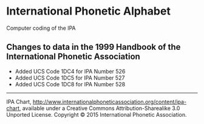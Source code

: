 # International Phonetic Alphabet
Computer coding of the IPA
## Changes to data in the 1999 Handbook of the International Phonetic Association
* Added UCS Code 1DC4 for IPA Number 526
* Added UCS Code 1DC5 for IPA Number 527
* Added UCS Code 1DC8 for IPA Number 528

---
IPA Chart, http://www.internationalphoneticassociation.org/content/ipa-chart, available under a Creative Commons Attribution-Sharealike 3.0 Unported License. Copyright © 2015 International Phonetic Association.